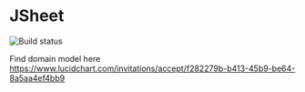 # JSheet
![Build status](https://travis-ci.org/kavinfd/JSheet.svg?branch=master "Optional Title")

Find domain model here
https://www.lucidchart.com/invitations/accept/f282279b-b413-45b9-be64-8a5aa4ef4bb9
